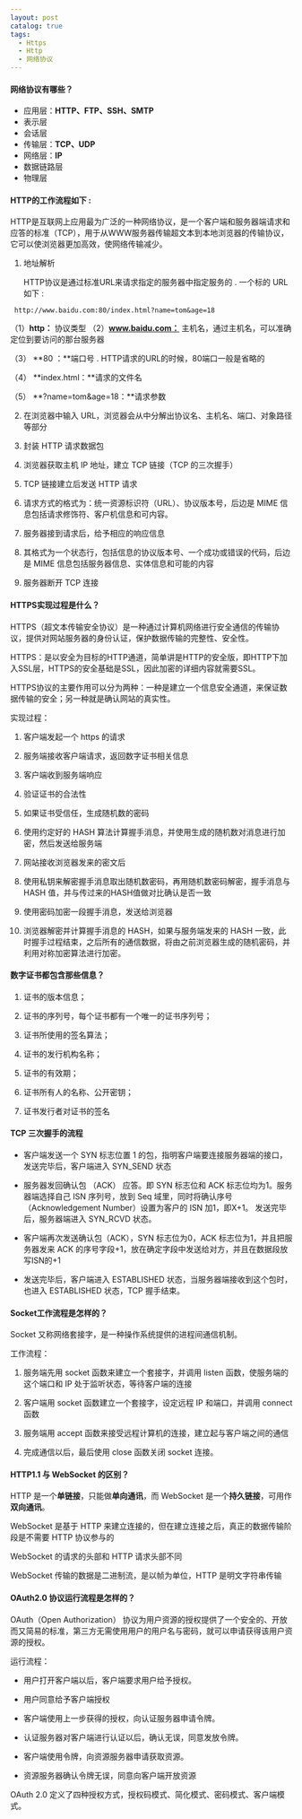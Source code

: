 ```yaml
---
layout: post
catalog: true
tags:
  - Https
  - Http
  - 网络协议
---
```


#### 网络协议有哪些？

- 应用层：**HTTP、FTP、SSH、SMTP**
- 表示层
- 会话层
- 传输层：**TCP、UDP**
- 网络层：**IP**
- 数据链路层
- 物理层



#### HTTP的工作流程如下 :

HTTP是互联网上应用最为广泛的一种网络协议，是一个客户端和服务器端请求和应答的标准（TCP），用于从WWW服务器传输超文本到本地浏览器的传输协议，它可以使浏览器更加高效，使网络传输减少。

1. 地址解析

   HTTP协议是通过标准URL来请求指定的服务器中指定服务的 . 一个标的 URL 如下 :

  
  ` http://www.baidu.com:80/index.html?name=tom&age=18`
   
   （1）**http：** 协议类型 
   （2）**www.baidu.com：** 主机名，通过主机名，可以准确定位到要访问的那台服务器 

   （3） **80 ：**端口号 . HTTP请求的URL的时候，80端口一般是省略的 

   （4） **index.html：**请求的文件名 

   （5） **?name=tom&age=18：**请求参数 

2. 在浏览器中输入 URL，浏览器会从中分解出协议名、主机名、端口、对象路径等部分

3. 封装 HTTP 请求数据包

4. 浏览器获取主机 IP 地址，建立 TCP 链接（TCP 的三次握手）

5. TCP 链接建立后发送 HTTP 请求

6. 请求方式的格式为：统一资源标识符（URL）、协议版本号，后边是 MIME 信息包括请求修饰符、客户机信息和可内容。

7. 服务器接到请求后，给予相应的响应信息

8. 其格式为一个状态行，包括信息的协议版本号、一个成功或错误的代码，后边是 MIME 信息包括服务器信息、实体信息和可能的内容

9. 服务器断开 TCP 连接



#### HTTPS实现过程是什么？

HTTPS（超文本传输安全协议）是一种通过计算机网络进行安全通信的传输协议，提供对网站服务器的身份认证，保护数据传输的完整性、安全性。

HTTPS：是以安全为目标的HTTP通道，简单讲是HTTP的安全版，即HTTP下加入SSL层，HTTPS的安全基础是SSL，因此加密的详细内容就需要SSL。

HTTPS协议的主要作用可以分为两种：一种是建立一个信息安全通道，来保证数据传输的安全；另一种就是确认网站的真实性。

实现过程：

1. 客户端发起一个 https 的请求

2. 服务端接收客户端请求，返回数字证书相关信息

3. 客户端收到服务端响应

4. 验证证书的合法性

5. 如果证书受信任，生成随机数的密码

6. 使用约定好的 HASH 算法计算握手消息，并使用生成的随机数对消息进行加密，然后发送给服务端

7. 网站接收浏览器发来的密文后

8. 使用私钥来解密握手消息取出随机数密码，再用随机数密码解密，握手消息与 HASH 值，并与传过来的HASH值做对比确认是否一致

9. 使用密码加密一段握手消息，发送给浏览器

10. 浏览器解密并计算握手消息的 HASH，如果与服务端发来的 HASH 一致，此时握手过程结束，之后所有的通信数据，将由之前浏览器生成的随机密码，并利用对称加密算法进行加密。

    

#### 数字证书都包含那些信息？

1. 证书的版本信息；

2. 证书的序列号，每个证书都有一个唯一的证书序列号；

3. 证书所使用的签名算法；

4. 证书的发行机构名称；

5. 证书的有效期；

6. 证书所有人的名称、公开密钥；

7. 证书发行者对证书的签名

   

#### TCP 三次握手的流程

- 客户端发送一个 SYN 标志位置 1 的包，指明客户端要连接服务器端的接口，发送完毕后，客户端进入 SYN_SEND 状态

- 服务器发回确认包 （ACK） 应答。即 SYN 标志位和 ACK 标志位均为1。服务器端选择自己 ISN 序列号，放到 Seq 域里，同时将确认序号（Acknowledgement Number）设置为客户的 ISN 加1，即X+1。 发送完毕后，服务器端进入 SYN_RCVD 状态。

- 客户端再次发送确认包（ACK），SYN 标志位为0，ACK 标志位为1，并且把服务器发来 ACK 的序号字段+1，放在确定字段中发送给对方，并且在数据段放写ISN的+1

- 发送完毕后，客户端进入 ESTABLISHED 状态，当服务器端接收到这个包时，也进入 ESTABLISHED 状态，TCP 握手结束。



#### Socket工作流程是怎样的？

Socket 又称网络套接字，是一种操作系统提供的进程间通信机制。

工作流程：

1. 服务端先用 socket 函数来建立一个套接字，并调用 listen 函数，使服务端的这个端口和 IP 处于监听状态，等待客户端的连接

2. 客户端用 socket 函数建立一个套接字，设定远程 IP 和端口，并调用 connect 函数

3. 服务端用 accept 函数来接受远程计算机的连接，建立起与客户端之间的通信

4. 完成通信以后，最后使用 close 函数关闭 socket 连接。




#### HTTP1.1 与 WebSocket 的区别？

HTTP 是一个**单链接**，只能做**单向通讯**，而 WebSocket 是一个**持久链接**，可用作**双向通讯**。

WebSocket 是基于 HTTP 来建立连接的，但在建立连接之后，真正的数据传输阶段是不需要 HTTP 协议参与的

WebSocket 的请求的头部和 HTTP 请求头部不同

WebSocket 传输的数据是二进制流，是以帧为单位，HTTP 是明文字符串传输



#### OAuth2.0 协议运行流程是怎样的？

OAuth（Open Authorization） 协议为用户资源的授权提供了一个安全的、开放而又简易的标准，第三方无需使用用户的用户名与密码，就可以申请获得该用户资源的授权。

运行流程：

- 用户打开客户端以后，客户端要求用户给予授权。

- 用户同意给予客户端授权

- 客户端使用上一步获得的授权，向认证服务器申请令牌。

- 认证服务器对客户端进行认证以后，确认无误，同意发放令牌。

- 客户端使用令牌，向资源服务器申请获取资源。

- 资源服务器确认令牌无误，同意向客户端开放资源




OAuth 2.0 定义了四种授权方式，授权码模式、简化模式、密码模式、客户端模式。
